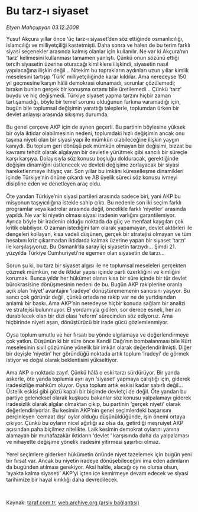 # Bu tarz-ı siyaset

*Etyen Mahçupyan 03.12.2008*

<div class="taraf_structure_2col_1zq">
<div class="margen_n">



 <p>Yusuf Akçura yıllar önce ‘üç tarz-ı siyaset’den söz ettiğinde osmanlıcılığı, islamcılığı ve milliyetçiliği kastetmişti. Daha sonra ve halen de bu terim farklı siyasi seçenekler arasında kalmış olanlar için kullanılır. Ne var ki Akçura’nın ‘tarz’ kelimesini kullanması tamamen yanlıştı. Çünkü onun sözünü ettiği tercih siyasetin üzerine oturacağı kimliklere ilişkindi, siyasetin nasıl yapılacağına ilişkin değil... Nitekim bu toprakların aydınları uzun yıllar kimlik meselesini tartışıp ‘Türk’ milliyetçiliğinde karar kıldılar. Ama neredeyse 150 yıl geçmesine karşın hâlâ demokrasi olunamadı, sorunlar çözülemedi; bırakın bunları gerçek bir konuşma ortamı bile üretilemedi... Çünkü ‘tarz’ buydu ve hiç değişmedi. Türkiye siyaset yapma tarzını hiçbir zaman tartışamadığı, böyle bir temel sorunu olduğunun farkına varamadığı için, bugün bile toplumsal değişimin yarattığı taleplerle, toplumdan ürken bir devlet anlayışı arasında sıkışmış durumda. <br/><br/>Bu genel çerçeve AKP için de aynen geçerli. Bu partinin böylesine yüksek bir oyla iktidar olabilmesinin nedeni, toplumdaki hızlı değişimin ancak onu taşıma niyeti olan bir siyasi yapı ile mümkün olabileceğine ilişkin yaygın kanıydı. Bu toplum geri dönüşü pek mümkün olmayan bir değişimi, bizzat bu kavramı tehdit olarak algılayan bir devletle yürütmek gibi sancılı bir süreçle karşı karşıya. Dolayısıyla söz konusu boşluğu dolduracak, gerektiğinde değişim dinamiğini üstlenecek ve devleti değişime zorlayacak bir siyasi hareketlenmeye ihtiyaç var. Son yıllar bu imkânı küreselleşme dinamikleri içinde Türkiye’nin önüne çıkardı ve AB üyelik süreci söz konusu ivmeyi disipline eden ve denetleyen araç oldu. <br/><br/>Öte yandan Türkiye’nin siyasi partileri arasında sadece biri, yani AKP bu misyonun taşıyıcılığına istekle sahip çıktı. Bu nedenle son iki seçim farklı programlar veya kadrolar arasında değil, öncelikle farklı ‘niyetler’ arasında yapıldı. Ne var ki niyetin olması siyasi iradenin varlığını garantilemiyor. Ayrıca böyle bir iradenin olduğu noktada da güç ve menfaat kaygıları çok kritik olabiliyor. O zaman istediğini tam olarak yapamayan, devlet aktörleri ile dengeleri kollayan, kısa vadeli düşünen, gerçek bir stratejisi olmayan ve tüm hesabını kriz çıkarmadan iktidarda kalmak üzerine yapan bir siyaset ‘tarzı’ ile karşılaşıyoruz. Bu Osmanlı’da saray içi siyasetin tarzıydı... Şimdi 21. yüzyılda Türkiye Cumhuriyeti’ne egemen olan siyasetin de tarzı... <br/><br/>Sorun şu ki, bu tarz bir siyaset algısı ile ne toplumsal meseleleri gerçekten çözmek mümkün, ne de iktidar yapısı içinde parti özerkliğini ve kimliğini korumak. Bunca yıldır her hükümet olanın kısa bir süre içinde bir tür devlet bürokrasisine dönüşmesinin nedeni de bu. Bugün AKP rakiplerine oranla açık olan ‘niyet’ avantajını ‘iradeye’ dönüştürememenin sancısını yaşıyor. Bu sancı çok görünür değil, çünkü ortada ne rakip var ne de yurtdışından anlamlı bir baskı. Ama AKP’nin neredeyse hiçbir konuda sağlam bir analizi ve stratejisi bulunmuyor. El yordamıyla gidilen, sor derece esnek, her an durabilecek olan bir dizi olası ‘reform’ sürecinden söz ediyoruz. Ama hiçbirinde niyeti aşan, dönüştürücü bir irade gücü gözlemlenmiyor. <br/><br/>Oysa toplum umutlu ve her fırsatı bu yönde algılamaya ve değerlendirmeye çok yatkın. Düşünün ki bir süre önce Kandil Dağı’nın bombalanması bile Kürt meselesinin sivil çözümüne yönelik bir imkân olarak değerlendirilmişti. Diğer bir deyişle ‘niyetin’ her göründüğü noktada artık toplum ‘iradeyi’ de görmek istiyor ve doğal olarak beklentisini yükseltiyor. <br/><br/>Ama AKP o noktada zayıf. Çünkü hâlâ o eski tarzı sürdürüyor. Bir yanda askerle, öte yanda toplumla ayrı ayrı ‘siyaset’ yapmaya çalıştığı için, giderek iradesizliğe mahkûm oluyor. Oysa toplum artık eskisi kadar sabırlı değil... Üstelik eskisi gibi gözü kapalı bir biçimde devletçi de değil. Öte yandan bu partiye geleneksel olarak kuşkucu bakanlar söz konusu yalpalamayı giderek iradesizlik olarak algılar olmaktan çıkıp, bu partinin ‘gerçek niyeti’ olarak değerlendiriyorlar. Bu kesimin AKP’nin genel seçimlerdeki başarısını perçinleyen ‘cemaat dışı’ oylar olduğu düşünüldüğünde, işin önemi ortaya çıkıyor. Çünkü bu oyların nicel ağırlığı az olsa da, getirdiği meşruiyet AKP açısından paha biçilmez nitelikte. Laik kesimin demokrat oylarını yanına alamayan bir muhafazakâr iktidarın ‘devlet ‘ karşısında daha da yalpalaması ve nihayette değişime yönelik iradesini yitirmesi şaşırtıcı olmaz. <br/><br/>Yerel seçimlere giderken hükümetin önünde niyet tazelemek için bugün yeni bir fırsat var. Ancak bu niyetin iradeye dönüşebileceğini ima eden adımların da bugünden atılması gerekiyor. Aksi halde, alacağı oy ne olursa olsun, ‘ayakta kalma siyaseti’ AKP’yi içten içe kemirmeye devam edecek ve siyasi tarihimize bir hayal kırıklığı daha devredilecek.</p>

<br/>


<div id="taraf_not">
</div>

</div>


</div>

Kaynak: [taraf.com.tr](http://www.taraf.com.tr:80/makale/2945.htm), [web.archive.org (arşiv bağlantısı)](http://web.archive.org/web/20081219160313/http://www.taraf.com.tr:80/makale/2945.htm)

